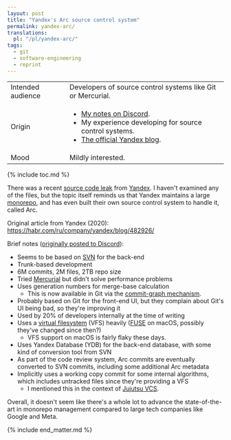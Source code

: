 ```yaml
---
layout: post
title: "Yandex's Arc source control system"
permalink: yandex-arc/
translations:
  pl: "/pl/yandex-arc/"
tags:
  - git
  - software-engineering
  - reprint
---
```


<div class="publication-notes">
  <table>
    <tr>
      <td>Intended audience</td>
      <td>Developers of source control systems like Git or Mercurial.</td>
    </tr>
    <tr>
      <td>Origin</td>
      <td><ul>
        <li><a href="https://discord.com/channels/1042895022950994071/1042907270473850890/1068630001240514691">My notes on Discord</a>.</li>
        <li>My experience developing for source control systems.</li>
        <li><a href="https://habr.com/ru/company/yandex/blog/482926/">The official Yandex blog</a>.</li>
      </ul></td>
    </tr>
    <tr>
      <td>Mood</td>
      <td>Mildly interested.</td>
    </tr>
  </table>
</div>

{% include toc.md %}

There was a recent [source code leak](https://arseniyshestakov.com/2023/01/26/yandex-services-source-code-leak/) from [Yandex](https://en.wikipedia.org/wiki/Yandex). I haven't examined any of the files, but the topic itself reminds us that Yandex maintains a large [monorepo](https://monorepo.tools/), and has even built their own source control system to handle it, called Arc.

Original article from Yandex (2020): <https://habr.com/ru/company/yandex/blog/482926/>

Brief notes ([originally posted to Discord](https://discord.com/channels/1042895022950994071/1042907270473850890/1068630001240514691)):

- Seems to be based on [SVN](https://subversion.apache.org/) for the back-end
- Trunk-based development
- 6M commits, 2M files, 2TB repo size
- Tried [Mercurial](https://www.mercurial-scm.org/) but didn't solve performance problems
- Uses generation numbers for merge-base calculation
  - This is now available in Git via the [commit-graph mechanism](https://git-scm.com/docs/commit-graph).
- Probably based on Git for the front-end UI, but they complain about Git's UI being bad, so they're improving it
- Used by 20% of developers internally at the time of writing
- Uses a [virtual filesystem](https://en.wikipedia.org/wiki/Virtual_file_system) (VFS) heavily ([FUSE](https://en.wikipedia.org/wiki/Filesystem_in_Userspace) on macOS, possibly they've changed since then?)
  - VFS support on macOS is fairly flaky these days.
- Uses Yandex Database (YDB) for the back-end database, with some kind of conversion tool from SVN
- As part of the code review system, Arc commits are eventually converted to SVN commits, including some additional Arc metadata
- Implicitly uses a working copy commit for some internal algorithms, which includes untracked files since they're providing a VFS
  - I mentioned this in the context of [Jujutsu VCS](https://github.com/martinvonz/jj).

Overall, it doesn't seem like there's a whole lot to advance the state-of-the-art in monorepo management compared to large tech companies like Google and Meta.

{% include end_matter.md %}
